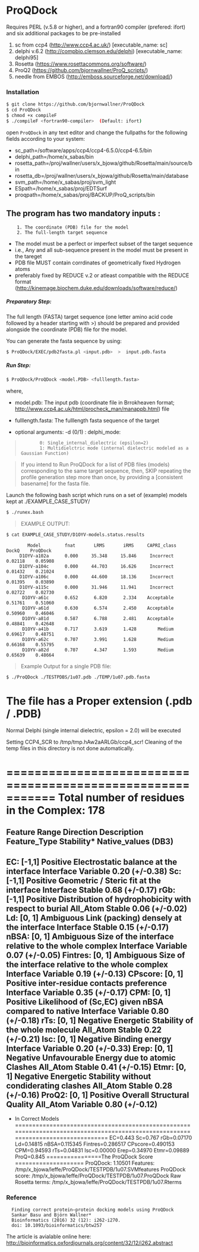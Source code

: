 # ProQDock

Requires PERL (v.5.8 or higher), and a fortran90 compiler (prefered: ifort)
and six additional packages to be pre-installed

1. sc from ccp4 (http://www.ccp4.ac.uk/) [executable_name: sc]
2. delphi v.6.2 (http://compbio.clemson.edu/delphi) [executable_name: delphi95]
3. Rosetta (https://www.rosettacommons.org/software/)
4. ProQ2 (https://github.com/bjornwallner/ProQ_scripts/)
5. needle from EMBOS (http://emboss.sourceforge.net/download/)

### Installation

```sh
$ git clone https://github.com/bjornwallner/ProQDock
$ cd ProQDock
$ chmod +x compileF
$ ./compileF <fortran90-compiler>  (Default: ifort)
```
open `ProQDock` in any text editor and change the fullpaths for the following fields according to your system: 

- sc_path=/software/apps/ccp4/ccp4-6.5.0/ccp4-6.5/bin
- delphi_path=/home/x_sabas/bin
- rosetta_path=/proj/wallner/users/x_bjowa/github/Rosetta/main/source/bin
- rosetta_db=/proj/wallner/users/x_bjowa/github/Rosetta/main/database
- svm_path=/home/x_sabas/proj/svm_light
- ESpath=/home/x_sabas/proj/EDTSurf
- proqpath=/home/x_sabas/proj/BACKUP/ProQ_scripts/bin

## The program has two mandatory inputs :

        1. The coordinate (PDB) file for the model
        2. The full-length target sequence

- The model must be a perfect or imperfect subset of the target sequence 
- i.e., Any and all sub-sequence present in the model must be present in the tareget
- PDB file MUST contain corrdinates of geometrically fixed Hydrogen atoms 
- preferably fixed by REDUCE v.2 or atleast compatible with the REDUCE format 
  (http://kinemage.biochem.duke.edu/downloads/software/reduce/)


##### Preparatory Step: 
The full length (FASTA) target sequence (one letter amino acid code followed by a header starting with >) should be prepared and provided alongside the coordinate (PDB) file for the model.

You can generate the fasta sequence by using:
```sh
$ ProQDock/EXEC/pdb2fasta.pl <input.pdb>  >  input.pdb.fasta
```

##### Run Step: 
```sh
$ ProQDock/ProQDock <model.PDB> <fulllength.fasta>
```
where,
- model.pdb: The input pdb (coordinate file in Brrokheaven format; http://www.ccp4.ac.uk/html/procheck_man/manappb.html) file
- fulllength.fasta: The fulllength fasta sequence of the target

- optional arguments: -d (0/1) : delphi_mode: 
>            0: Single_internal_dielectric (epsilon=2) 
>            1: Multidielctric mode (internal dielectric modeled as a Gaussian Function)
                           
> If you intend to Run ProQDock for a list of PDB files (models) corresponding to the same target sequence,
then, SKIP repeating the profile generation step more than once, by providing a [consistent basename] for the fasta file.

Launch the following bash script which runs on a set of (example) models kept at ./EXAMPLE_CASE_STUDY/
```sh
$ ./runex.bash
```

> EXAMPLE OUTPUT: 
```sh 
$ cat EXAMPLE_CASE_STUDY/D1OYV-models.status.results 
```
> 
            Model         fnat       LRMS       iRMS     CAPRI_class    DockQ    ProQDock
         D1OYV-a102a      0.000     35.348     15.846     Incorrect    0.02118    0.05908
         D1OYV-a104c      0.000     44.703     16.626     Incorrect    0.01432    0.21024
         D1OYV-a106c      0.000     44.600     18.136     Incorrect    0.01395    0.03890
         D1OYV-a115c      0.000     31.946     11.941     Incorrect    0.02722    0.02730
          D1OYV-a61c      0.652      6.820      2.334    Acceptable    0.51761    0.51060
          D1OYV-a61d      0.630      6.574      2.450    Acceptable    0.50960    0.46046
          D1OYV-a81d      0.587      6.788      2.481    Acceptable    0.48841    0.42648
          D1OYV-a41b      0.717      3.619      1.428        Medium    0.69617    0.48751
          D1OYV-a62c      0.707      3.991      1.628        Medium    0.66168    0.55795
          D1OYV-a82d      0.707      4.347      1.593        Medium    0.65639    0.48664
> 

> Example Output for a single PDB file: 

```sh
$ ./ProQDock ./TESTPDBS/1u07.pdb ./TEMP/1u07.pdb.fasta
```

> 
The file has a Proper extension (.pdb / .PDB)
=============================================================
Normal Delphi (single internal dielectric, epsilon = 2.0) will be executed

Setting CCP4_SCR to /tmp/tmp.hAw2aARLGb/ccp4_scr!
Cleaning of the temp files in this
directory is not done automatically.

===========================================================
Total number of residues in the Complex: 178
=================================================================================================================================
Feature   Range  Direction  Description                                            Feature_Type   Stability* Native_values (DB3)
---------------------------------------------------------------------------------------------------------------------------------
EC:       [-1,1] Positive   Electrostatic balance at the interface                 Interface      Variable    0.20 (+/-0.38)
Sc:       [-1,1] Positive   Geometric / Steric fit at the interface                Interface       Stable     0.68 (+/-0.17)
rGb:      [-1,1] Positive   Distribution of hydrophobicity with respect to burial  All_Atom        Stable     0.06 (+/-0.02)
Ld:       [0, 1] Ambiguous  Link (packing) densely at the interface                Interface       Stable     0.15 (+/-0.17)
nBSA:     [0, 1] Ambiguous  Size of the interface relative to the whole complex    Interface      Variable    0.07 (+/-0.05)
Fintres:  [0, 1] Ambiguous  Size of the interface relative to the whole complex    Interface      Variable    0.19 (+/-0.13)
CPscore:  [0, 1] Positive   inter-residue contacts preference                      Interface      Variable    0.35 (+/-0.17)
CPM:      [0, 1] Positive   Likelihood of (Sc,EC) given nBSA compared to native    Interface      Variable    0.80 (+/-0.18)
rTs:      [0, 1] Negative   Energetic Stability of the whole molecule              All_Atom        Stable     0.22 (+/-0.21)
Isc:      [0, 1] Negative   Binding energy                                         Interface      Variable    0.20 (+/-0.33)
Erep:     [0, 1] Negative   Unfavourable Energy due to atomic Clashes              All_Atom        Stable     0.41 (+/-0.15)
Etmr:     [0, 1] Negative   Energetic Stability without condiderating clashes      All_Atom        Stable     0.28 (+/-0.16)
ProQ2:    [0, 1] Positive   Overall Structural Quality                             All_Atom       Variable    0.80 (+/-0.12)
---------------------------------------------------------------------------------------------------------------------------------
* In Correct Models 
=================================================================================================================================
EC=0.443
Sc=0.767
rGb=0.07170
Ld=0.14815
nBSA=0.115345
Fintres=0.286517
CPscore=0.490153
CPM=0.94593
rTs=0.04831
Isc=0.00000
Erep=0.34970
Etmr=0.09889
ProQ=0.845
================The ProQDock Score ====================
ProQDock:    1.10501
Features:  /tmp/x_bjowa/leffe/ProQDock/TESTPDB/1u07.SVMfeatures
ProQDock score:  /tmp/x_bjowa/leffe/ProQDock/TESTPDB/1u07.ProQDock
Raw Rosetta terms:  /tmp/x_bjowa/leffe/ProQDock/TESTPDB/1u07.Rterms


### Reference

      Finding correct protein–protein docking models using ProQDock
      Sankar Basu and Björn Wallner* 
      Bioinformatics (2016) 32 (12): i262-i270. 
      doi: 10.1093/bioinformatics/btw257

The article is avialable online here: http://bioinformatics.oxfordjournals.org/content/32/12/i262.abstract









